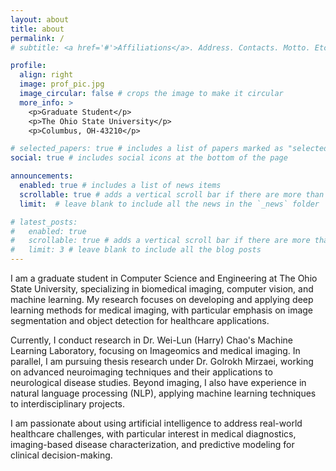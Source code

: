 ```yaml
---
layout: about
title: about
permalink: /
# subtitle: <a href='#'>Affiliations</a>. Address. Contacts. Motto. Etc.

profile:
  align: right
  image: prof_pic.jpg
  image_circular: false # crops the image to make it circular
  more_info: >
    <p>Graduate Student</p>
    <p>The Ohio State University</p>
    <p>Columbus, OH-43210</p>

# selected_papers: true # includes a list of papers marked as "selected={true}"
social: true # includes social icons at the bottom of the page

announcements:
  enabled: true # includes a list of news items
  scrollable: true # adds a vertical scroll bar if there are more than 3 news items
  limit:  # leave blank to include all the news in the `_news` folder

# latest_posts:
#   enabled: true
#   scrollable: true # adds a vertical scroll bar if there are more than 3 new posts items
#   limit: 3 # leave blank to include all the blog posts
---
```

I am a graduate student in Computer Science and Engineering at The Ohio State University, specializing in biomedical imaging, computer vision, and machine learning. My research focuses on developing and applying deep learning methods for medical imaging, with particular emphasis on image segmentation and object detection for healthcare applications.

Currently, I conduct research in Dr. Wei-Lun (Harry) Chao's Machine Learning Laboratory, focusing on Imageomics and medical imaging. In parallel, I am pursuing thesis research under Dr. Golrokh Mirzaei, working on advanced neuroimaging techniques and their applications to neurological disease studies. Beyond imaging, I also have experience in natural language processing (NLP), applying machine learning techniques to interdisciplinary projects.

I am passionate about using artificial intelligence to address real-world healthcare challenges, with particular interest in medical diagnostics, imaging-based disease characterization, and predictive modeling for clinical decision-making.

<!-- Put your address / P.O. box / other info right below your picture. You can also disable any of these elements by editing `profile` property of the YAML header of your `_pages/about.md`. Edit `_bibliography/papers.bib` and Jekyll will render your [publications page](/al-folio/publications/) automatically. -->
<!-- 
Link to your social media connections, too. This theme is set up to use [Font Awesome icons](https://fontawesome.com/) and [Academicons](https://jpswalsh.github.io/academicons/), like the ones below. Add your Facebook, Twitter, LinkedIn, Google Scholar, or just disable all of them. -->
